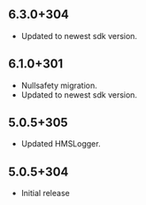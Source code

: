 ## 6.3.0+304

* Updated to newest sdk version.

## 6.1.0+301

* Nullsafety migration.
* Updated to newest sdk version.

## 5.0.5+305

* Updated HMSLogger.

## 5.0.5+304

* Initial release
